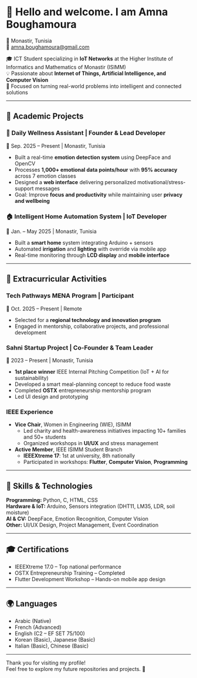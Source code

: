 # 👋 Hello and welcome. I am **Amna Boughamoura**

📍 Monastir, Tunisia  
📧 amna.boughamoura@gmail.com  

🎓 ICT Student specializing in **IoT Networks** at the Higher Institute of Informatics and Mathematics of Monastir (ISIMM)  
💡 Passionate about **Internet of Things, Artificial Intelligence, and Computer Vision**  
🔎 Focused on turning real-world problems into intelligent and connected solutions

---

## 🚀 Academic Projects

### 🧠 Daily Wellness Assistant | Founder & Lead Developer
📅 Sep. 2025 – Present | Monastir, Tunisia  

- Built a real-time **emotion detection system** using DeepFace and OpenCV  
- Processes **1,000+ emotional data points/hour** with **95% accuracy** across 7 emotion classes  
- Designed a **web interface** delivering personalized motivational/stress-support messages  
- Goal: Improve **focus and productivity** while maintaining user **privacy and wellbeing**

### 🏠 Intelligent Home Automation System | IoT Developer
📅 Jan. – May 2025 | Monastir, Tunisia  

- Built a **smart home** system integrating Arduino + sensors  
- Automated **irrigation** and **lighting** with override via mobile app  
- Real-time monitoring through **LCD display** and **mobile interface**

---

## 🌱 Extracurricular Activities

### Tech Pathways MENA Program | Participant  
📅 Oct. 2025 – Present | Remote  
- Selected for a **regional technology and innovation program**  
- Engaged in mentorship, collaborative projects, and professional development

### Sahni Startup Project | Co-Founder & Team Leader  
📅 2023 – Present | Monastir, Tunisia  
- **1st place winner** IEEE Internal Pitching Competition (IoT + AI for sustainability)  
- Developed a smart meal-planning concept to reduce food waste  
- Completed **OSTX** entrepreneurship mentorship program  
- Led UI design and prototyping

### IEEE Experience  
- **Vice Chair**, Women in Engineering (WIE), ISIMM  
  - Led charity and health-awareness initiatives impacting 10+ families and 50+ students  
  - Organized workshops in **UI/UX** and stress management  
- **Active Member**, IEEE ISIMM Student Branch  
  - **IEEEXtreme 17**: 1st at university, 8th nationally  
  - Participated in workshops: **Flutter**, **Computer Vision**, **Programming**

---

## 🧰 Skills & Technologies

**Programming:** Python, C, HTML, CSS  
**Hardware & IoT:** Arduino, Sensors integration (DHT11, LM35, LDR, soil moisture)  
**AI & CV:** DeepFace, Emotion Recognition, Computer Vision  
**Other:** UI/UX Design, Project Management, Event Coordination

---

## 🎓 Certifications
- IEEEXtreme 17.0 – Top national performance  
- OSTX Entrepreneurship Training – Completed  
- Flutter Development Workshop – Hands-on mobile app design

---

## 🌍 Languages
- Arabic (Native)  
- French (Advanced)  
- English (C2 – EF SET 75/100)  
- Korean (Basic), Japanese (Basic)  
- Italian (Basic), Chinese (Basic)

---

Thank you for visiting my profile!  
Feel free to explore my future repositories and projects. 🚀

